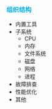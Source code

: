 ### <font color=#00b0f0>组织结构</font>

- 内置工具
- 子系统
    - CPU
    - 内存
    - 文件系统
    - 磁盘
    - 网络
    - 进程
- 故障排查
- 性能优化
- 其他
